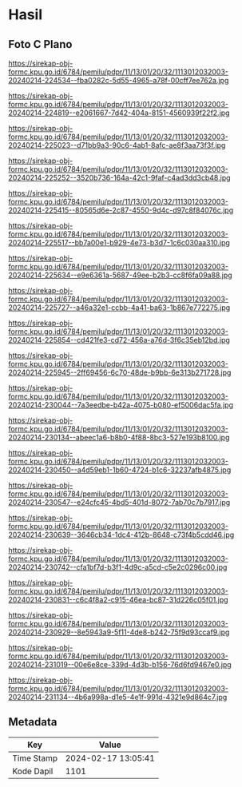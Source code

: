 # Hasil

## Foto C Plano

https://sirekap-obj-formc.kpu.go.id/6784/pemilu/pdpr/11/13/01/20/32/1113012032003-20240214-224534--fba0282c-5d55-4965-a78f-00cff7ee762a.jpg

https://sirekap-obj-formc.kpu.go.id/6784/pemilu/pdpr/11/13/01/20/32/1113012032003-20240214-224819--e2061667-7d42-404a-8151-4560939f22f2.jpg

https://sirekap-obj-formc.kpu.go.id/6784/pemilu/pdpr/11/13/01/20/32/1113012032003-20240214-225023--d71bb9a3-90c6-4ab1-8afc-ae8f3aa73f3f.jpg

https://sirekap-obj-formc.kpu.go.id/6784/pemilu/pdpr/11/13/01/20/32/1113012032003-20240214-225252--3520b736-164a-42c1-9faf-c4ad3dd3cb48.jpg

https://sirekap-obj-formc.kpu.go.id/6784/pemilu/pdpr/11/13/01/20/32/1113012032003-20240214-225415--80565d6e-2c87-4550-9d4c-d97c8f84076c.jpg

https://sirekap-obj-formc.kpu.go.id/6784/pemilu/pdpr/11/13/01/20/32/1113012032003-20240214-225517--bb7a00e1-b929-4e73-b3d7-1c6c030aa310.jpg

https://sirekap-obj-formc.kpu.go.id/6784/pemilu/pdpr/11/13/01/20/32/1113012032003-20240214-225634--e9e6361a-5687-49ee-b2b3-cc8f6fa09a88.jpg

https://sirekap-obj-formc.kpu.go.id/6784/pemilu/pdpr/11/13/01/20/32/1113012032003-20240214-225727--a46a32e1-ccbb-4a41-ba63-1b867e772275.jpg

https://sirekap-obj-formc.kpu.go.id/6784/pemilu/pdpr/11/13/01/20/32/1113012032003-20240214-225854--cd421fe3-cd72-456a-a76d-3f6c35eb12bd.jpg

https://sirekap-obj-formc.kpu.go.id/6784/pemilu/pdpr/11/13/01/20/32/1113012032003-20240214-225945--2ff69456-6c70-48de-b9bb-6e313b271728.jpg

https://sirekap-obj-formc.kpu.go.id/6784/pemilu/pdpr/11/13/01/20/32/1113012032003-20240214-230044--7a3eedbe-b42a-4075-b080-ef5006dac5fa.jpg

https://sirekap-obj-formc.kpu.go.id/6784/pemilu/pdpr/11/13/01/20/32/1113012032003-20240214-230134--abeec1a6-b8b0-4f88-8bc3-527e193b8100.jpg

https://sirekap-obj-formc.kpu.go.id/6784/pemilu/pdpr/11/13/01/20/32/1113012032003-20240214-230450--a4d59eb1-1b60-4724-b1c6-32237afb4875.jpg

https://sirekap-obj-formc.kpu.go.id/6784/pemilu/pdpr/11/13/01/20/32/1113012032003-20240214-230547--e24cfc45-4bd5-401d-8072-7ab70c7b7917.jpg

https://sirekap-obj-formc.kpu.go.id/6784/pemilu/pdpr/11/13/01/20/32/1113012032003-20240214-230639--3646cb34-1dc4-412b-8648-c73f4b5cdd46.jpg

https://sirekap-obj-formc.kpu.go.id/6784/pemilu/pdpr/11/13/01/20/32/1113012032003-20240214-230742--cfa1bf7d-b3f1-4d9c-a5cd-c5e2c0296c00.jpg

https://sirekap-obj-formc.kpu.go.id/6784/pemilu/pdpr/11/13/01/20/32/1113012032003-20240214-230831--c6c4f8a2-c915-46ea-bc87-31d226c05f01.jpg

https://sirekap-obj-formc.kpu.go.id/6784/pemilu/pdpr/11/13/01/20/32/1113012032003-20240214-230929--8e5943a9-5f11-4de8-b242-75f9d93ccaf9.jpg

https://sirekap-obj-formc.kpu.go.id/6784/pemilu/pdpr/11/13/01/20/32/1113012032003-20240214-231019--00e6e8ce-339d-4d3b-b156-76d6fd9467e0.jpg

https://sirekap-obj-formc.kpu.go.id/6784/pemilu/pdpr/11/13/01/20/32/1113012032003-20240214-231134--4b6a998a-d1e5-4e1f-991d-4321e9d864c7.jpg


## Metadata

| Key        | Value               |
| ---------- | ------------------- |
| Time Stamp | 2024-02-17 13:05:41 |
| Kode Dapil | 1101                |



